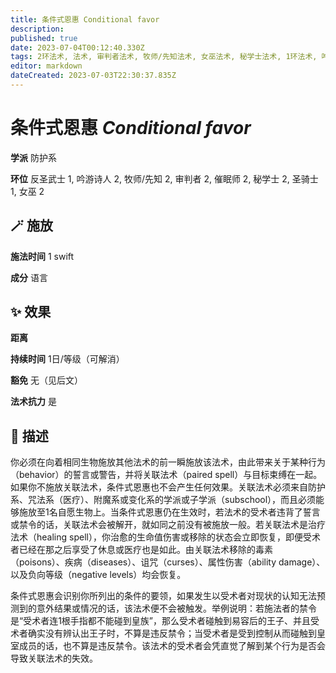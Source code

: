 ```yaml
---
title: 条件式恩惠 Conditional favor
description: 
published: true
date: 2023-07-04T00:12:40.330Z
tags: 2环法术, 法术, 审判者法术, 牧师/先知法术, 女巫法术, 秘学士法术, 1环法术, 吟游诗人法术, 防护系, 催眠师法术, 反圣武士法术, 圣骑士法术
editor: markdown
dateCreated: 2023-07-03T22:30:37.835Z
---
```


# **条件式恩惠** *Conditional favor*

**学派** 防护系 

**环位** 反圣武士 1, 吟游诗人 2, 牧师/先知 2, 审判者 2, 催眠师 2, 秘学士 2, 圣骑士 1, 女巫 2

## 🪄 施放

**施法时间** 1 swift

**成分** 语言

## ✨ 效果  

**距离**   

**持续时间** 1日/等级（可解消） 

**豁免** 无（见后文）

**法术抗力** 是

## 📖 描述

你必须在向着相同生物施放其他法术的前一瞬施放该法术，由此带来关于某种行为（behavior）的誓言或警告，并将关联法术（paired spell）与目标束缚在一起。如果你不施放关联法术，条件式恩惠也不会产生任何效果。关联法术必须来自防护系、咒法系（医疗）、附魔系或变化系的学派或子学派（subschool），而且必须能够施放至1名自愿生物上。当条件式恩惠仍在生效时，若法术的受术者违背了誓言或禁令的话，关联法术会被解开，就如同之前没有被施放一般。若关联法术是治疗法术（healing spell），你治愈的生命值伤害或移除的状态会立即恢复，即便受术者已经在那之后享受了休息或医疗也是如此。由关联法术移除的毒素（poisons）、疾病（diseases）、诅咒（curses）、属性伤害（ability damage）、以及负向等级（negative levels）均会恢复。

条件式恩惠会识别你所列出的条件的要领，如果发生以受术者对现状的认知无法预测到的意外结果或情况的话，该法术便不会被触发。举例说明：若施法者的禁令是“受术者连1根手指都不能碰到皇族”，那么受术者碰触到易容后的王子、并且受术者确实没有辨认出王子时，不算是违反禁令；当受术者是受到控制从而碰触到皇室成员的话，也不算是违反禁令。该法术的受术者会凭直觉了解到某个行为是否会导致关联法术的失效。
    